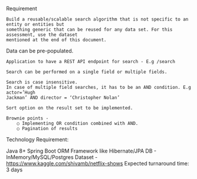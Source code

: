 Requirement

	Build a reusable/scalable search algorithm that is not specific to an entity or entities but 
	something generic that can be reused for any data set. For this assessment, use the dataset
	mentioned at the end of this document.


Data can be pre-populated.

	Application to have a REST API endpoint for search - E.g /search
	
	Search can be performed on a single field or multiple fields.
	
	Search is case insensitive.
	In case of multiple field searches, it has to be an AND condition. E.g actor=’Hugh
	Jackman’ AND director = ‘Christopher Nolan’
	
	Sort option on the result set to be implemented.
	
	Brownie points -
		○ Implementing OR condition combined with AND.
		○ Pagination of results
		
Technology Requirement:

Java 8+
Spring Boot
ORM Framework like Hibernate/JPA
DB - InMemory/MySQL/Postgres
Dataset - https://www.kaggle.com/shivamb/netflix-shows
Expected turnaround time: 3 days